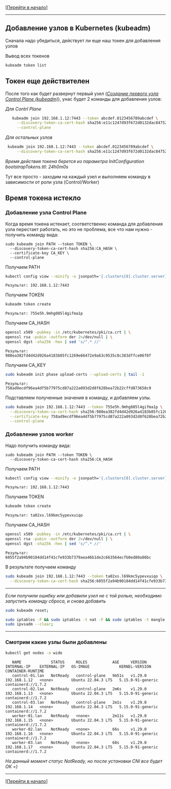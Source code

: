 [[Перейти в начало](../README.md)]

---

## Добавление узлов в Kubernetes (kubeadm)

Сначала надо убедиться, действует ли еще наш токен для добавления узлов

Вывод всех токенов

```bash
kubeadm token list
```

## Токен еще действителен

После того как будет развернут первый узел (*[Создание первого узла Control Plane (kubeadm)](./03-first-control-plane/README.md)*), унас будет 2 команды для добавления узлов:
 
   *Для Contrl Plane*
   ```bash
      kubeadm join 192.168.1.12:7443 --token abcdef.0123456789abcdef \
        --discovery-token-ca-cert-hash sha256:e11c1247d93f672d0132dac847522870b77c7a30d19bff6a88fb09242837cc56 \
        --control-plane
   ```
   *Для остальных узлов*   
   ```bash
    kubeadm join 192.168.1.12:7443 --token abcdef.0123456789abcdef \
        --discovery-token-ca-cert-hash sha256:e11c1247d93f672d0132dac847522870b77c7a30d19bff6a88fb09242837cc56
   ```
   
   *Время действия токена берется из параметра InitConfiguration bootstrapTokens.ttl: 24h0m0s*

Тут все просто - заходим на каждый узел и выполняем команду в зависимости от роли узла (Control/Worker)

## Время токена истекло

### Добавление узла Control Plane

Когда время токена истекает, соответственно команда для добавления узла перестает работать, но это не проблема, 
все что нам нужно - получить команду вида:
```
sudo kubeadm join PATH --token TOKEN \
  --discovery-token-ca-cert-hash sha256:CA_HASH \
  --certificate-key CA_KEY \
  --control-plane
```

Получаем PATH
```bash
kubectl config view --minify -o jsonpath='{.clusters[0].cluster.server}' | cut -c9-
```
```
Результат: 192.168.1.12:7443
```

Получаем TOKEN
```bash
kubeadm token create
```
```
Результат: 755e5h.9mhg085l4gifma1p
```

Получаем CA_HASH
```bash
openssl x509 -pubkey -in /etc/kubernetes/pki/ca.crt | \
openssl rsa -pubin -outform der 2>/dev/null | \
openssl dgst -sha256 -hex | sed 's/^.* //'
```
```
Результат: 980ea382fd4d42d926a4183b05fc1269e66472e9a63c9535c8c383dffce06f0f
```

Получаем CA_KEY
```bash
sudo kubeadm init phase upload-certs --upload-certs | tail -1
```
```
Результат: 758ad9ecdf96ea4df5b77975cd87a222a093d2d8f628bea72b22cffd873658c9
```

Подставляем полученные значения в команду, и добавляем узлы.
```bash
sudo kubeadm join 192.168.1.12:7443 --token 755e5h.9mhg085l4gifma1p \
  --discovery-token-ca-cert-hash sha256:980ea382fd4d42d926a4183b05fc1269e66472e9a63c9535c8c383dffce06f0f \
  --certificate-key 758ad9ecdf96ea4df5b77975cd87a222a093d2d8f628bea72b22cffd873658c9 \
  --control-plane
```

### Добавление узлов worker

Надо получить команду вида:
```
sudo kubeadm join PATH --token TOKEN \
  --discovery-token-ca-cert-hash sha256:CA_HASH 
```

Получаем PATH
```bash
kubectl config view --minify -o jsonpath='{.clusters[0].cluster.server}' | cut -c9-
```
```
Результат: 192.168.1.12:7443
```

Получаем TOKEN
```bash
kubeadm token create
```
```
Результат: ta02xs.l69kmc5ypevxuiqo
```

Получаем CA_HASH
```bash
openssl x509 -pubkey -in /etc/kubernetes/pki/ca.crt | \
openssl rsa -pubin -outform der 2>/dev/null | \
openssl dgst -sha256 -hex | sed 's/^.* //'
```
```
Результат: 6055f2a94b90184dd14f41cfe933b7379aea46b1de2c663564ecfb0ed80a86bc
```

В результате получаем команду
```bash
sudo kubeadm join 192.168.1.12:7443 --token ta02xs.l69kmc5ypevxuiqo \
  --discovery-token-ca-cert-hash sha256:6055f2a94b90184dd14f41cfe933b7379aea46b1de2c663564ecfb0ed80a86bc
```


---
*Если получили ошибку или добавили узел не с той ролью, необходимо запустить команду сброса, и снова добавить*
   ```bash
   sudo kubeadm reset;
   ```
   ```bash
   sudo iptables -F && sudo iptables -t nat -F && sudo iptables -t mangle -F && sudo iptables -X;
   sudo ipvsadm --clear;
   ```
---

### Смотрим какие узлы были добавлены

```bash
kubectl get nodes -o wide
```

```
   NAME             STATUS     ROLES           AGE     VERSION   INTERNAL-IP    EXTERNAL-IP   OS-IMAGE             KERNEL-VERSION      CONTAINER-RUNTIME
   control-01.lan   NotReady   control-plane   9m51s   v1.29.0   192.168.1.12   <none>        Ubuntu 22.04.3 LTS   5.15.0-91-generic   containerd://1.7.2
   control-02.lan   NotReady   control-plane   2m6s    v1.29.0   192.168.1.13   <none>        Ubuntu 22.04.3 LTS   5.15.0-91-generic   containerd://1.7.2
   control-03.lan   NotReady   control-plane   2m1s    v1.29.0   192.168.1.14   <none>        Ubuntu 22.04.3 LTS   5.15.0-91-generic   containerd://1.7.2
   worker-01.lan    NotReady   <none>          2m11s   v1.29.0   192.168.1.15   <none>        Ubuntu 22.04.3 LTS   5.15.0-91-generic   containerd://1.7.2
   worker-02.lan    NotReady   <none>          66s     v1.29.0   192.168.1.16   <none>        Ubuntu 22.04.3 LTS   5.15.0-91-generic   containerd://1.7.2
   worker-03.lan    NotReady   <none>          60s     v1.29.0   192.168.1.17   <none>        Ubuntu 22.04.3 LTS   5.15.0-91-generic   containerd://1.7.2
```

*На данный момент статус NotReady, но после установки CNI все будет ОК =)*

---

[[Перейти в начало](../README.md)]